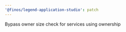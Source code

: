 ```yaml
---
'@finos/legend-application-studio': patch
---
```


Bypass owner size check for services using ownership
